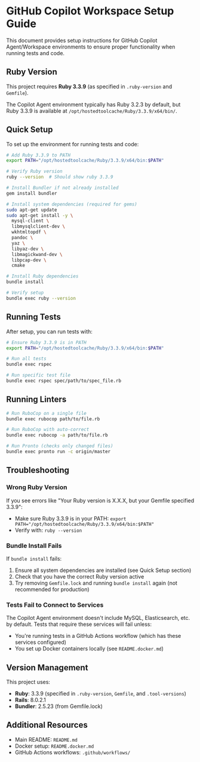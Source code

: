 # GitHub Copilot Workspace Setup Guide

This document provides setup instructions for GitHub Copilot Agent/Workspace environments to ensure proper functionality when running tests and code.

## Ruby Version

This project requires **Ruby 3.3.9** (as specified in `.ruby-version` and `Gemfile`).

The Copilot Agent environment typically has Ruby 3.2.3 by default, but Ruby 3.3.9 is available at `/opt/hostedtoolcache/Ruby/3.3.9/x64/bin/`.

## Quick Setup

To set up the environment for running tests and code:

```bash
# Add Ruby 3.3.9 to PATH
export PATH="/opt/hostedtoolcache/Ruby/3.3.9/x64/bin:$PATH"

# Verify Ruby version
ruby --version  # Should show ruby 3.3.9

# Install Bundler if not already installed
gem install bundler

# Install system dependencies (required for gems)
sudo apt-get update
sudo apt-get install -y \
  mysql-client \
  libmysqlclient-dev \
  wkhtmltopdf \
  pandoc \
  yaz \
  libyaz-dev \
  libmagickwand-dev \
  libpcap-dev \
  cmake

# Install Ruby dependencies
bundle install

# Verify setup
bundle exec ruby --version
```

## Running Tests

After setup, you can run tests with:

```bash
# Ensure Ruby 3.3.9 is in PATH
export PATH="/opt/hostedtoolcache/Ruby/3.3.9/x64/bin:$PATH"

# Run all tests
bundle exec rspec

# Run specific test file
bundle exec rspec spec/path/to/spec_file.rb
```

## Running Linters

```bash
# Run RuboCop on a single file
bundle exec rubocop path/to/file.rb

# Run RuboCop with auto-correct
bundle exec rubocop -a path/to/file.rb

# Run Pronto (checks only changed files)
bundle exec pronto run -c origin/master
```

## Troubleshooting

### Wrong Ruby Version

If you see errors like "Your Ruby version is X.X.X, but your Gemfile specified 3.3.9":
- Make sure Ruby 3.3.9 is in your PATH: `export PATH="/opt/hostedtoolcache/Ruby/3.3.9/x64/bin:$PATH"`
- Verify with: `ruby --version`

### Bundle Install Fails

If `bundle install` fails:
1. Ensure all system dependencies are installed (see Quick Setup section)
2. Check that you have the correct Ruby version active
3. Try removing `Gemfile.lock` and running `bundle install` again (not recommended for production)

### Tests Fail to Connect to Services

The Copilot Agent environment doesn't include MySQL, Elasticsearch, etc. by default. Tests that require these services will fail unless:
- You're running tests in a GitHub Actions workflow (which has these services configured)
- You set up Docker containers locally (see `README.docker.md`)

## Version Management

This project uses:
- **Ruby**: 3.3.9 (specified in `.ruby-version`, `Gemfile`, and `.tool-versions`)
- **Rails**: 8.0.2.1
- **Bundler**: 2.5.23 (from Gemfile.lock)

## Additional Resources

- Main README: `README.md`
- Docker setup: `README.docker.md`
- GitHub Actions workflows: `.github/workflows/`
